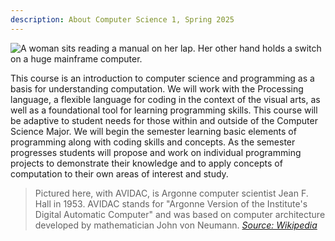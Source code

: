 ```yaml
---
description: About Computer Science 1, Spring 2025
---
```


![A woman sits reading a manual on her lap. Her other hand holds a switch on a huge mainframe computer.](avidac.jpg)

This course is an introduction to computer science and programming as a basis for understanding computation. We will work with the Processing language, a flexible language for coding in the context of the visual arts, as well as a foundational tool for learning programming skills. This course will be adaptive to student needs for those within and outside of the Computer Science Major. We will begin the semester learning basic elements of programming along with coding skills and concepts. As the semester progresses students will propose and work on individual programming projects to demonstrate their knowledge and to apply concepts of computation to their own areas of interest and study.

> Pictured here, with AVIDAC, is Argonne computer scientist Jean F. Hall in 1953. AVIDAC stands for "Argonne Version of the Institute's Digital Automatic Computer" and was based on computer architecture developed by mathematician John von Neumann. *[Source: Wikipedia](https://en.wikipedia.org/wiki/AVIDAC#/media/File:Living_Large_--_Argonne's_First_Computer_(8056998342).jpg)*
